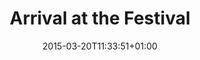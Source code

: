 ---
clipterms:
- Point of View
commentary: ''
date: '2015-03-20T11:33:51+01:00'
director_first: Woody
director_last: Allen
film: Stardust Memories
length: '1:12'
quicktime: arrival_at_the_festival.mov
source: 2000 MGM Home Entertainment
title: Arrival at the Festival
year: '1980'
---